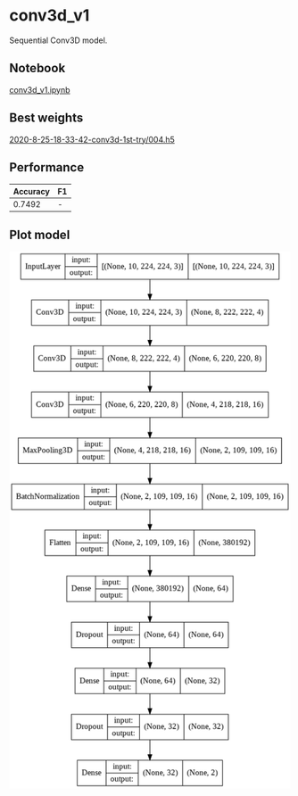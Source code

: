 # conv3d_v1

Sequential Conv3D model.

## Notebook

[conv3d_v1.ipynb](https://github.com/werlang/emolearn-ml-model/blob/main/conv3d_v1/conv3d_v1.ipynb)

## Best weights

[2020-8-25-18-33-42-conv3d-1st-try/004.h5](https://drive.google.com/file/d/1-7rH_p8JPH-VYcjXPhu_Axcs60I3NUIb/view?usp=sharing)

## Performance

| Accuracy | F1 |
| --- | --- |
| 0.7492 | - |

## Plot model

![image](conv3d_v1.png)
